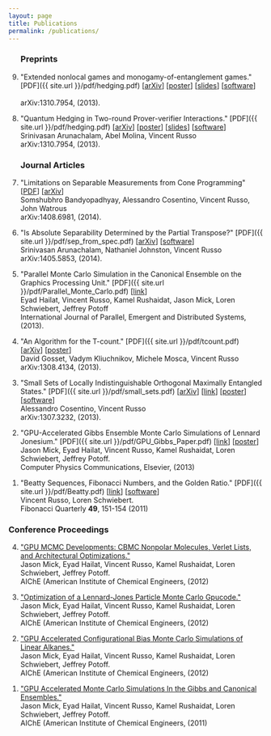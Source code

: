 ```yaml
---
layout: page
title: Publications
permalink: /publications/
---
```


<script>
  (function(i,s,o,g,r,a,m){i['GoogleAnalyticsObject']=r;i[r]=i[r]||function(){
  (i[r].q=i[r].q||[]).push(arguments)},i[r].l=1*new Date();a=s.createElement(o),
  m=s.getElementsByTagName(o)[0];a.async=1;a.src=g;m.parentNode.insertBefore(a,m)
  })(window,document,'script','//www.google-analytics.com/analytics.js','ga');

  ga('create', 'UA-59145213-1', 'auto');
  ga('send', 'pageview');

</script>

<OL reversed>

<!--

<LI>
UPB?
<LI>

-->

<h3>Preprints</h3>

<LI> 
"Extended nonlocal games and monogamy-of-entanglement games." [PDF]({{ site.url }}/pdf/hedging.pdf) [<A HREF="http://arxiv.org/abs/1310.7954">arXiv</A>] [<A HREF="posters/Quantum_Hedging.pdf">poster</A>] [<A HREF="presentations/Hedging_Bets.pdf">slides</A>] [<A HREF="https://bitbucket.org/vprusso/quantum-hedging">software</A>] <br> 
 <br>
arXiv:1310.7954, (2013).<p>
</LI>

<LI> 
"Quantum Hedging in Two-round Prover-verifier Interactions." [PDF]({{ site.url }}/pdf/hedging.pdf) [<A HREF="http://arxiv.org/abs/1310.7954">arXiv</A>] [<A HREF="posters/Quantum_Hedging.pdf">poster</A>] [<A HREF="presentations/Hedging_Bets.pdf">slides</A>] [<A HREF="https://bitbucket.org/vprusso/quantum-hedging">software</A>] <br> 
Srinivasan Arunachalam, Abel Molina, Vincent Russo <br>
arXiv:1310.7954, (2013).<p>
</LI>

<h3>Journal Articles</h3>

<LI> 
"Limitations on Separable Measurements from Cone Programming" [<A HREF="pdf/cone_prog.pdf">PDF</A>] [<A HREF="http://arxiv.org/abs/1408.6981">arXiv</A>] <br> 
Somshubhro Bandyopadhyay, Alessandro Cosentino, Vincent Russo, John Watrous <br>
arXiv:1408.6981, (2014).<p>
</LI>

<LI> 
"Is Absolute Separability Determined by the Partial Transpose?" [PDF]({{ site.url }}/pdf/sep_from_spec.pdf) [<A HREF="http://arxiv.org/abs/1405.5853">arXiv</A>] [<A HREF="https://vprusso@bitbucket.org/vprusso/sep-from-spec-software.git">software</A>] <br> 
Srinivasan Arunachalam, Nathaniel Johnston, Vincent Russo <br>
arXiv:1405.5853, (2014).<p>
</LI>

<LI> 
"Parallel Monte Carlo Simulation in the Canonical Ensemble on the Graphics Processing Unit." [PDF]({{ site.url }}/pdf/Parallel_Monte_Carlo.pdf) [<A HREF="http://www.tandfonline.com/doi/full/10.1080/17445760.2013.833617">link</A>] <br> 
Eyad Hailat, Vincent Russo, Kamel Rushaidat, Jason Mick, Loren Schwiebert, Jeffrey Potoff <br>
International Journal of Parallel, Emergent and Distributed Systems, (2013).<p>
</LI>

<LI> 
"An Algorithm for the T-count." [PDF]({{ site.url }}/pdf/tcount.pdf) [<A HREF="http://arxiv-web3.library.cornell.edu/abs/1308.4134">arXiv</A>] [<A HREF="posters/T_Count.pdf">poster</A>] <br> 
David Gosset, Vadym Kliuchnikov, Michele Mosca, Vincent Russo <br>
arXiv:1308.4134, (2013).<p>
</LI>

<LI> 
"Small Sets of Locally Indistinguishable Orthogonal Maximally Entangled States." [PDF]({{ site.url }}/pdf/small_sets.pdf) [<A HREF=http://arxiv.org/pdf/1307.3232v1.pdf">arXiv</A>] [<A HREF="http://www.rintonpress.com/journals/qiconline.html#v14n1314">link</A>]  [<A HREF="posters/LOCC_Indist.pdf">poster</A>] [<A HREF="https://bitbucket.org/acosenti/ppt-sdp-paper">software</A>]<br>
Alessandro Cosentino, Vincent Russo <br>
arXiv:1307.3232, (2013).<p>
</LI>

<LI>
"GPU-Accelerated Gibbs Ensemble Monte Carlo Simulations of Lennard Jonesium." [PDF]({{ site.url }}/pdf/GPU_Gibbs_Paper.pdf) [<A HREF="http://www.sciencedirect.com/science/article/pii/S0010465513002270#">link</A>] [<A HREF="posters/GPU_Poster.pdf">poster</A>]   <br>
Jason Mick, Eyad Hailat, Vincent Russo, Kamel Rushaidat, Loren Schwiebert, Jeffrey Potoff.<br>
Computer Physics Communications, Elsevier, (2013)<p>
</LI>

<LI>
"Beatty Sequences, Fibonacci Numbers, and the Golden Ratio." [PDF]({{ site.url }}/pdf/Beatty.pdf) [<A HREF="http://www.fq.math.ca/Papers/49-2/RussoSchwiebert.pdf">link</A>] [<A HREF="https://bitbucket.org/vprusso/swappage_problem">software</A>]  <br>
Vincent Russo, Loren Schwiebert.<br>
Fibonacci Quarterly <strong>49</strong>, 151-154 (2011)<p>
</LI>

</OL>

<h3>Conference Proceedings</h3>

<OL reversed>

<li>
<a href="http://www3.aiche.org/Proceedings/Abstract.aspx?PaperID=284448">"GPU MCMC Developments: CBMC Nonpolar Molecules, Verlet Lists, and Architectural Optimizations."</a> <br>
Jason Mick, Eyad Hailat, Vincent Russo, Kamel Rushaidat, Loren Schwiebert, Jeffrey Potoff.<br>
AIChE (American Institute of Chemical Engineers, (2012)<p>
</li>

<li>
<a href="http://www3.aiche.org/Proceedings/Abstract.aspx?PaperID=283934">"Optimization of a Lennard-Jones Particle Monte Carlo Gpucode."</a> <br>
Jason Mick, Eyad Hailat, Vincent Russo, Kamel Rushaidat, Loren Schwiebert, Jeffrey Potoff.<br>
AIChE (American Institute of Chemical Engineers, (2012)<p>
</li>

<li>
<a href="http://www3.aiche.org/Proceedings/Abstract.aspx?PaperID=283711">"GPU Accelerated Configurational Bias Monte Carlo Simulations of Linear Alkanes."</a> <br>
Jason Mick, Eyad Hailat, Vincent Russo, Kamel Rushaidat, Loren Schwiebert, Jeffrey Potoff.<br>
AIChE (American Institute of Chemical Engineers, (2012)<p>
</li>

<li>
<a href="http://www3.aiche.org/Proceedings/Abstract.aspx?PaperID=235324">"GPU Accelerated Monte Carlo Simulations In the Gibbs and Canonical Ensembles."</a> <br>
Jason Mick, Eyad Hailat, Vincent Russo, Kamel Rushaidat, Loren Schwiebert, Jeffrey Potoff.<br>
AIChE (American Institute of Chemical Engineers, (2011)<p>
</li>

</OL>


